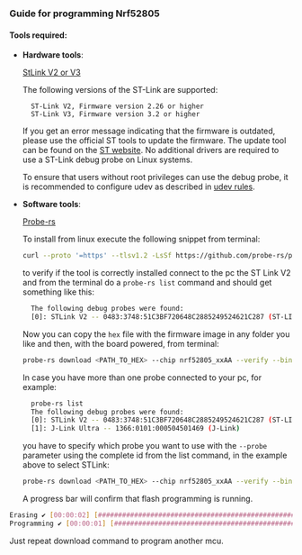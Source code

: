### **Guide for programming Nrf52805**

#### Tools required:

* __Hardware tools__:
  
  [StLink V2 or V3](https://www.st.com/en/development-tools/st-link-v2.html#overview)

  The following versions of the ST-Link are supported:
    ```
      ST-Link V2, Firmware version 2.26 or higher
      ST-Link V3, Firmware version 3.2 or higher
    ```
  If you get an error message indicating that the firmware is outdated, please use the official ST tools to update the firmware.
  The update tool can be found on the [ST website](https://www.st.com/en/development-tools/stsw-link007.html).
  No additional drivers are required to use a ST-Link debug probe on Linux systems.
  
  To ensure that users without root privileges can use the debug probe, it is recommended to configure udev as described in [udev rules](https://probe.rs/docs/getting-started/probe-setup/#linux%3A-udev-rules).
  
* __Software tools__:

  [Probe-rs](https://probe.rs/)
 
  To install from linux execute the following snippet from terminal:
  
  ```Bash
  curl --proto '=https' --tlsv1.2 -LsSf https://github.com/probe-rs/probe-rs/releases/latest/download/probe-rs-tools-installer.sh | sh
  ```
  to verify if the tool is correctly installed connect to the pc the ST Link V2 and from the terminal do a `probe-rs list` command and should get something like this:
    ```Bash
      The following debug probes were found:
      [0]: STLink V2 -- 0483:3748:51C3BF720648C2885249524621C287 (ST-LINK)
    ```

  Now you can copy the `hex` file with the firmware image in any folder you like and then, with the board powered, from terminal:
    ```Bash
    probe-rs download <PATH_TO_HEX> --chip nrf52805_xxAA --verify --binary-format hex
    ```
  In case you have more than one probe connected to your pc, for example:
  ```Bash
    probe-rs list
    The following debug probes were found:
    [0]: STLink V2 -- 0483:3748:51C3BF720648C2885249524621C287 (ST-LINK)
    [1]: J-Link Ultra -- 1366:0101:000504501469 (J-Link)
  ```
  you have to specify which probe you want to use with the `--probe` parameter using the complete id from the list command, in the example above to select STLink:

  ```Bash
  probe-rs download <PATH_TO_HEX> --chip nrf52805_xxAA --verify --binary-format hex --probe 0483:3748:51C3BF720648C2885249524621C287
  ```
  
  A progress bar will confirm that flash programming is running.
  
 ```Bash
 Erasing ✔ [00:00:02] [###################################################################################################] 100.00 KiB/100.00 KiB @ 40.74 KiB/s (eta 0s )
 Programming ✔ [00:00:01] [###################################################################################################] 100.00 KiB/100.00 KiB @     63.78 KiB/s (eta 0s )    Finished in 4.964s
 ```
Just repeat download command to program another mcu.

